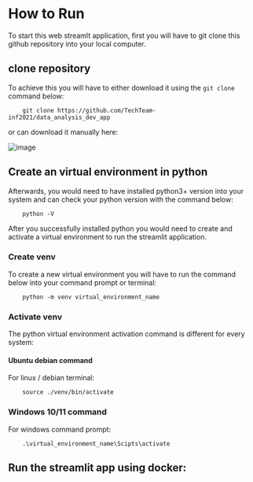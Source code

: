 # How to Run
To start this web streamlt application, first you will have to git clone this github repository into your local computer.

## clone repository
To achieve this you will have to either download it using the `git clone` command below:
```
    git clone https://github.com/TechTeam-inf2021/data_analysis_dev_app
```
or can download it manually here:

![image](https://github.com/TechTeam-inf2021/data_analysis_dev_app/assets/166173503/5f746267-8e2d-4b94-9b9c-b142dc71029e)




## Create an virtual environment in python
Afterwards, you would need to have installed python3+ version into your system and can check your python version with the command below:
```
    python -V
```
After you successfully installed python you would need to create and activate a virtual environment to run the streamlit application.

### Create venv
To create a new virtual environment you will have to run the command below into your command prompt or terminal:
```
    python -m venv virtual_environment_name
```
### Activate venv
The python virtual environment activation command is different for every system: 
#### Ubuntu debian command
For linux / debian terminal:
```
    source ./venv/bin/activate
```
### Windows 10/11 command
For windows command prompt:
```
    .\virtual_environment_name\Scipts\activate
```

## Run the streamlit app using docker:
